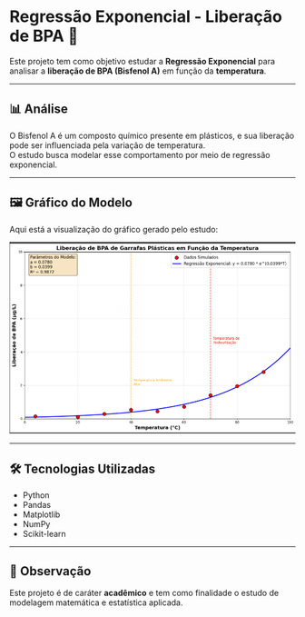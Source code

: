# Regressão Exponencial - Liberação de BPA 🔬

Este projeto tem como objetivo estudar a **Regressão Exponencial** para analisar a **liberação de BPA (Bisfenol A)** em função da **temperatura**.

---

## 📊 Análise
O Bisfenol A é um composto químico presente em plásticos, e sua liberação pode ser influenciada pela variação de temperatura.  
O estudo busca modelar esse comportamento por meio de regressão exponencial.

---

## 🖼️ Gráfico do Modelo
Aqui está a visualização do gráfico gerado pelo estudo:

![Grafico BPA](images/grafico_exponencialBPA.PNG)



---

## 🛠️ Tecnologias Utilizadas
- Python  
- Pandas  
- Matplotlib  
- NumPy  
- Scikit-learn  

---

## 📌 Observação
Este projeto é de caráter **acadêmico** e tem como finalidade o estudo de modelagem matemática e estatística aplicada.
